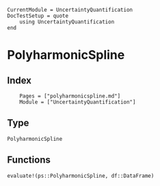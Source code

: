 ```@meta
CurrentModule = UncertaintyQuantification
DocTestSetup = quote
    using UncertaintyQuantification
end
```

# PolyharmonicSpline

## Index
```@index
    Pages = ["polyharmonicspline.md"]
    Module = ["UncertaintyQuantification"]
```
## Type
```@docs
PolyharmonicSpline
```

## Functions
```@docs
evaluate!(ps::PolyharmonicSpline, df::DataFrame)
```
